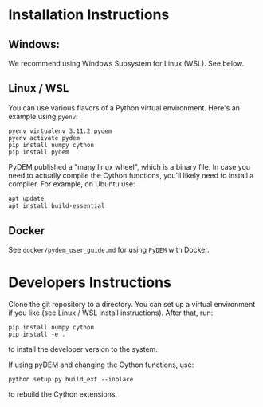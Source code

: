 # Installation Instructions

## Windows:
We recommend using Windows Subsystem for Linux (WSL). See below.

## Linux / WSL

You can use various flavors of a Python virtual environment. Here's an example using `pyenv`:
```
pyenv virtualenv 3.11.2 pydem
pyenv activate pydem
pip install numpy cython
pip install pydem
```

PyDEM published a "many linux wheel", which is a binary file. In case you need to actually compile the Cython functions, you'll likely need to install a compiler. For example, on Ubuntu use:

```bash
apt update
apt install build-essential
```

## Docker
See `docker/pydem_user_guide.md` for using `PyDEM` with Docker.

# Developers Instructions

Clone the git repository to a directory. You can set up a virtual environment if you like (see Linux / WSL install instructions). After that, run:
```
pip install numpy cython
pip install -e .
```

to install the developer version to the system.

If using pyDEM and changing the Cython functions, use:

```
python setup.py build_ext --inplace
```

to rebuild the Cython extensions.